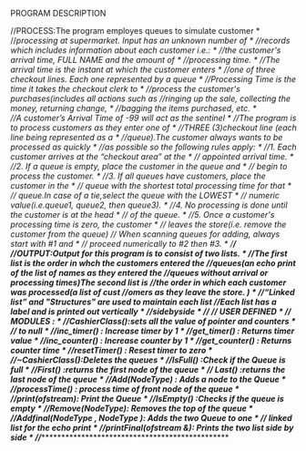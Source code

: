 PROGRAM DESCRIPTION 

//PROCESS:The  program employes queues to simulate customer     * 
//*processing at supermarket. Input has an unknown number of    *
//*records which includes information about each customer i.e.: *
//*the customer's arrival time, FULL NAME and the amount of     *
//*processing time.										                    	    *
//*The arrival time is the instant at which the customer enters *
//*one of three checkout lines. Each one represented by a queue *
//*Processing Time is the time it takes the checkout clerk to   *
//*process the customer's purchases(includes all actions such as*
//*ringing up the sale, collecting the money, returning change, *
//*bagging the items purchased, etc.						              	*                          
//*A customer’s Arrival Time of -99 will act as the sentinel    *
//*The program is to process customers as they enter one of     *
//*THREE (3)checkout line (each line being represented as a     *
//*queue).The customer always wants to be processed as quickly  *
//*as possible so the following rules apply:                    *
//*1.  Each customer arrives at the “checkout area” at the      *
//*    appointed arrival time.								                  *
//*2.  If a queue is empty, place the customer in the queue and * 
//*    begin to process the customer.							              *
//*3.  If all queues have customers, place the customer in the  *
//*    queue with the shortest total processing time for that   *
//*    queue.In case of a tie,select the queue with the LOWEST  *
//*    numeric value(i.e.queue1, queue2, then queue3).          *
//*4.  No processing is done until the customer is at the head  *
//*    of the queue.											                      *
//*5.  Once a customer's processing time is zero, the customer  *
//*    leaves the store(i.e. remove the customer from the queue)*
//* When scanning queues for adding, always start with #1 and   *
//* proceed numerically to #2 then #3.							            *
/****************************************************************/
//*OUTPUT:Output for this program is to consist of two lists.   *
//*The first list is the order in whch the customers entered the*
//*queues(an echo print of the list of names as they entered the*
//*queues without arrival or processing times)The second list is*
//*the order in which each customer was processed(a list of cust*
//*omers as they leave the store. )						              		*
//*“Linked list” and "Structures" are used to maintain each list*
//*Each list has a label and is printed out vertically			    *
//*sidebyside												                          	*
/****************************************************************/
//* USER DEFINED                                                *
//* MODULES :									                      	     	    *
//*CashierClass():sets all the value of pointer and counters    *
//*               to null									                      *
//*inc_timer()   : Increase timer by 1				        	        * 
//*get_timer()   : Returns timer value							            *
//*inc_counter() : Increase counter by 1					            	*
//*get_counter() : Returns counter time						            	*
//*resetTimer()  : Resest timer to zero						            	*
//*~CashierClass():Deletes the queues							              *
//*IsFull()       :Check if the Queue is full					          *
//*First()        :returns the first node of the queue			    *
//* Last()        :returns the last node of the queue			      *
//*Add(NodeType*) : Adds a node to the Queue					          *
//*processTime()  : process time of front node of the queue		  *
//*print(ofstream): Print the Queue								              *
//*IsEmpty()      :Checks if the queue is empty					        *
//*Remove(NodeType*): Removes the top of the queue				      *
//*Addfinal(NodeType *, NodeType *): Adds the two Queue to one  *
//*						          linked list for the echo print          *
//*printFinal(ofstream &): Prints the two list side by side		  *
//***************************************************************
